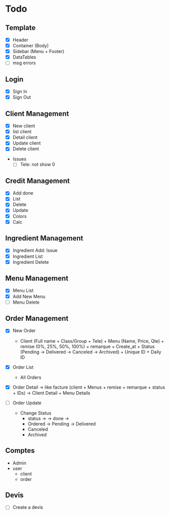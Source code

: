 # Todo
## Template
- [x] Header
- [x] Container (Body)
- [x] Sidebar (Menu + Footer)
- [x] DataTables
- [ ] msg errors

## Login
- [x] Sign In
- [x] Sign Out

## Client Management
- [x] New client
- [x] list client
- [x] Detail client
- [x] Update client
- [x] Delete client
- Issues
  - [ ] Tele: not show 0

## Credit Management
- [x] Add done
- [x] List
- [x] Delete
- [x] Update
- [x] Colors
- [x] Calc

## Ingredient Management
- [x] Ingredient Add: Issue
- [x] Ingredient List
- [x] Ingredient Delete

## Menu Management
- [x] Menu List
- [x] Add New Menu
- [ ] Menu Delete

## Order Management
- [x] New Order
  - Client (Full name + Class/Group + Tele) + Menu (Name, Price, Qte) + remise (0%, 25%, 50%, 100%) + remarque + Create_at + Status (Pending -> Delivered -> Canceled -> Archived) + Unique ID + Daily ID

- [x] Order List
  - All Orders

- [x] Order Detail
  -> like facture (client + Menus + remise + remarque + status + IDs) -> Client Detail + Menu Details

- [ ] Order Update
  - Change Status 
    - status ->  -> done ->
    - Ordered -> Pending -> Delivered
    - Canceled
    - Archived






## Comptes
- Admin
- user
  - client
  - order

## Devis
- [ ] Create a devis

